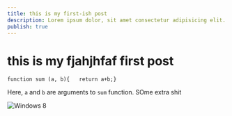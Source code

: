 ```yaml
---
title: this is my first-ish post
description: Lorem ipsum dolor, sit amet consectetur adipisicing elit. Quos cumque harum praesentium sapiente voluptas
publish: true
---
```


# this is my fjahjhfaf first post

```
function sum (a, b){   return a+b;}
```

Here, `a` and `b` are arguments to `sum` function. SOme extra shit

![Windows 8](/assets/images/uploads/161.jpg)
